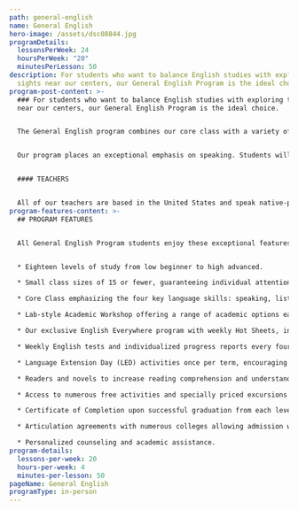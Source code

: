 ```yaml
---
path: general-english
name: General English
hero-image: /assets/dsc08844.jpg
programDetails:
  lessonsPerWeek: 24
  hoursPerWeek: "20"
  minutesPerLesson: 50
description: For students who want to balance English studies with exploring the
  sights near our centers, our General English Program is the ideal choice.
program-post-content: >-
  ### For students who want to balance English studies with exploring the sights
  near our centers, our General English Program is the ideal choice.


  The General English program combines our core class with a variety of academic and informal methods to take your English proficiency to new levels. The core class thoroughly covers all fundamental aspects of English communication. Our academic workshops include pronunciation clinics, conversation clubs, homework assistance and more. Students will develop English rapidly with more skill practice and have fun at the same time! 


  Our program places an exceptional emphasis on speaking. Students will practice speaking skills frequently in class, receiving continual guidance and correction from their instructor.


  #### TEACHERS


  All of our teachers are based in the United States and speak native-proficient level English. Every teacher has a TEFL Certificate or Master's Degree and extensive instructional experience.
program-features-content: >-
  ## PROGRAM FEATURES


  All General English Program students enjoy these exceptional features:


  * Eighteen levels of study from low beginner to high advanced.

  * Small class sizes of 15 or fewer, guaranteeing individual attention from your teacher.

  * Core Class emphasizing the four key language skills: speaking, listening, reading and writing.

  * Lab-style Academic Workshop offering a range of academic options each week, including Pronunciation Clinics, Conversation Clubs, Homework Labs, Computer Labs, and more.

  * Our exclusive English Everywhere program with weekly Hot Sheets, involving your host family, activity guides and FLS staff in your learning process.

  * Weekly English tests and individualized progress reports every four weeks.

  * Language Extension Day (LED) activities once per term, encouraging students to use English in new settings and contexts.

  * Readers and novels to increase reading comprehension and understanding of American culture (for High Beginner and above).

  * Access to numerous free activities and specially priced excursions.

  * Certificate of Completion upon successful graduation from each level.

  * Articulation agreements with numerous colleges allowing admission without a TOEFL score based on completion of the designated FLS level.

  * Personalized counseling and academic assistance.
program-details:
  lessons-per-week: 20
  hours-per-week: 4
  minutes-per-lesson: 50
pageName: General English
programType: in-person
---
```

